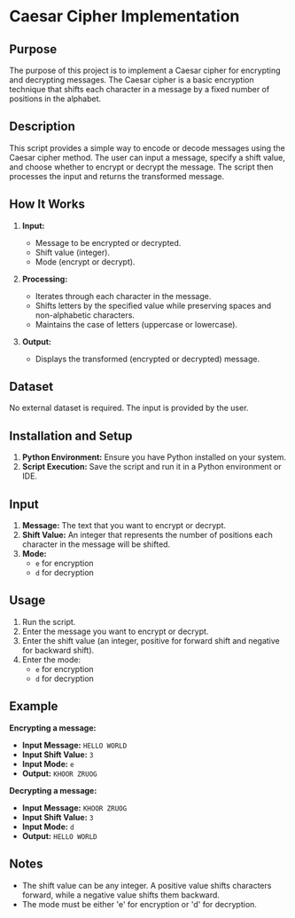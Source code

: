 # Caesar Cipher Implementation

## Purpose
The purpose of this project is to implement a Caesar cipher for encrypting and decrypting messages. The Caesar cipher is a basic encryption technique that shifts each character in a message by a fixed number of positions in the alphabet.

## Description
This script provides a simple way to encode or decode messages using the Caesar cipher method. The user can input a message, specify a shift value, and choose whether to encrypt or decrypt the message. The script then processes the input and returns the transformed message.

## How It Works
1. **Input:**
   - Message to be encrypted or decrypted.
   - Shift value (integer).
   - Mode (encrypt or decrypt).

2. **Processing:**
   - Iterates through each character in the message.
   - Shifts letters by the specified value while preserving spaces and non-alphabetic characters.
   - Maintains the case of letters (uppercase or lowercase).

3. **Output:**
   - Displays the transformed (encrypted or decrypted) message.

## Dataset
No external dataset is required. The input is provided by the user.

## Installation and Setup
1. **Python Environment:** Ensure you have Python installed on your system.
2. **Script Execution:** Save the script and run it in a Python environment or IDE.

## Input
1. **Message:** The text that you want to encrypt or decrypt.
2. **Shift Value:** An integer that represents the number of positions each character in the message will be shifted.
3. **Mode:**
   - `e` for encryption
   - `d` for decryption

## Usage
1. Run the script.
2. Enter the message you want to encrypt or decrypt.
3. Enter the shift value (an integer, positive for forward shift and negative for backward shift).
4. Enter the mode:
   - `e` for encryption
   - `d` for decryption

## Example

**Encrypting a message:**
- **Input Message:** `HELLO WORLD`
- **Input Shift Value:** `3`
- **Input Mode:** `e`
- **Output:** `KHOOR ZRUOG`

**Decrypting a message:**
- **Input Message:** `KHOOR ZRUOG`
- **Input Shift Value:** `3`
- **Input Mode:** `d`
- **Output:** `HELLO WORLD`

## Notes
- The shift value can be any integer. A positive value shifts characters forward, while a negative value shifts them backward.
- The mode must be either 'e' for encryption or 'd' for decryption.
